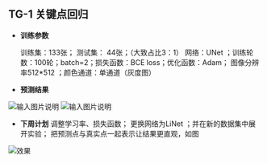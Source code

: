 ﻿## TG-1 关键点回归

 - **训练参数**

   训练集：133张；   测试集： 44张；（大致占比3：1）   网络：UNet ；训练轮数：100轮；batch=2；损失函数：BCE loss；优化函数：Adam； 图像分辨率512*512 ；颜色通道：单通道（灰度图） 

 - **预测结果**

![输入图片说明](/2024-10-08/imgs/jMo3AcHjUYl1W6HA.png)
![输入图片说明](/2024-10-08/imgs/s6Wa3Jqqu1oI3BYw.png)
 - **下周计划**
调整学习率、损失函数； 更换网络为LiNet ；并在新的数据集中展开实验； 把预测点与真实点一起表示让结果更直观，如图
 
![效果](/imgs/2024-10-07/P8zGnrOrfuZ7Y9u2.png)
